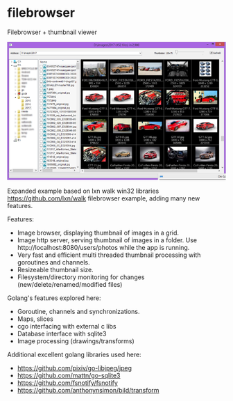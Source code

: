 # filebrowser
Filebrowser + thumbnail viewer

![screenshot](https://github.com/lutfinasution/filebrowser/blob/master/image/filebrowser01.png?raw=true "screenshot")

Expanded example based on lxn walk win32 libraries https://github.com/lxn/walk filebrowser example, adding many new
features. 

Features:
  - Image browser, displaying thumbnail of images in a grid.
  - Image http server, serving thumbnail of images in a folder. Use http://localhost:8080/users/photos while the app is running.
  - Very fast and efficient multi threaded thumbnail processing with goroutines and channels.
  - Resizeable thumbnail size.
  - Filesystem/directory monitoring for changes (new/delete/renamed/modified files)

Golang's features explored here:
  - Goroutine, channels and synchronizations.
  - Maps, slices
  - cgo interfacing with external c libs
  - Database interface with sqlite3
  - Image processing (drawings/transforms)

Additional excellent golang libraries used here:
  - https://github.com/pixiv/go-libjpeg/jpeg
  - https://github.com/mattn/go-sqlite3
  - https://github.com/fsnotify/fsnotify
  - https://github.com/anthonynsimon/bild/transform




